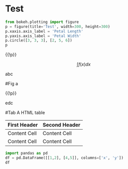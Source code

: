 # Test

```python
from bokeh.plotting import figure
p = figure(title='Test', width=300, height=300)
p.xaxis.axis_label = 'Petal Length'
p.yaxis.axis_label = 'Petal Width'
p.circle([3, 3, 3], [2, 5, 6])
p
```

{{!p}}


$$\int f(x)dx$$

abc

#Fig a
<!-- begin -->
{{!p}}
<!-- end -->

edc

#Tab A HTML table

First Header | Second Header
------------ | -------------
Content Cell | Content Cell
Content Cell | Content Cell


```python
import pandas as pd
df = pd.DataFrame([[1,2], [4,5]], columns=['x', 'y'])
df
```
